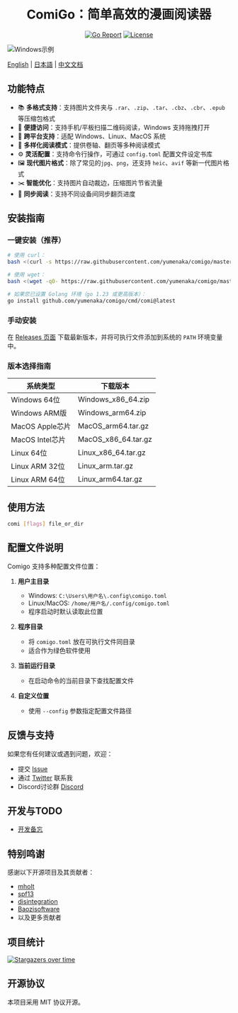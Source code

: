 <div align="center">

# ComiGo：简单高效的漫画阅读器

[![Go Report](https://goreportcard.com/badge/github.com/yumenaka/comi?style=flat-square)](https://goreportcard.com/report/github.com/yumenaka/comi)
[![License](https://img.shields.io/github/license/yumenaka/comi?style=flat-square&color=blue)](https://github.com/yumenaka/comigo/blob/main/LICENSE)

<!--
[![Downloads](https://img.shields.io/github/downloads/yumenaka/comi/total?style=flat-square&color=success)](https://github.com/yumenaka/comigo/releases)
<img src="https://raw.githubusercontent.com/yumenaka/comi/master/icon.ico" alt="ComiGo：简单粗暴的漫画阅读器" width="200">
-->
</div>

![Windows示例](https://www.yumenaka.net/wp-content/uploads/2020/08/sample.gif "Windows示例")

[English](https://github.com/yumenaka/comigo/blob/master/README.md) | [日本語](https://github.com/yumenaka/comigo/blob/master/README_JP.md) | [中文文档](https://github.com/yumenaka/comigo/blob/master/README_CN.md) 

## 功能特点

- 📚 **多格式支持**：支持图片文件夹与 `.rar`、`.zip`、`.tar`、`.cbz`、`.cbr`、`.epub` 等压缩包格式
- 📱 **便捷访问**：支持手机/平板扫描二维码阅读，Windows 支持拖拽打开
- 🐧 **跨平台支持**：适配 Windows、Linux、MacOS 系统
- 📖 **多样化阅读模式**：提供卷轴、翻页等多种阅读模式
- ⚙️ **灵活配置**：支持命令行操作，可通过 `config.toml` 配置文件设定书库
- 🖼️ **现代图片格式**：除了常见的`jpg`、`png`，还支持 `heic`、`avif` 等新一代图片格式
- ✂️ **智能优化**：支持图片自动裁边，压缩图片节省流量
- 🔄 **同步阅读**：支持不同设备间同步翻页进度

## 安装指南

### 一键安装（推荐）

```bash
# 使用 curl：
bash <(curl -s https://raw.githubusercontent.com/yumenaka/comigo/master/get_comigo.sh)

# 使用 wget：
bash <(wget -qO- https://raw.githubusercontent.com/yumenaka/comigo/master/get_comigo.sh)

# 如果您已设置 Golang 环境（go 1.23 或更高版本）：
go install github.com/yumenaka/comigo/cmd/comi@latest
```

### 手动安装

在 [Releases 页面](https://github.com/yumenaka/comigo/releases) 下载最新版本，并将可执行文件添加到系统的 `PATH` 环境变量中。

### 版本选择指南

| 系统类型          | 下载版本                |
|---------------|---------------------|
| Windows 64位   | Windows_x86_64.zip  |
| Windows ARM版  | Windows_arm64.zip   |
| MacOS Apple芯片 | MacOS_arm64.tar.gz  |
| MacOS Intel芯片 | MacOS_x86_64.tar.gz |
| Linux 64位     | Linux_x86_64.tar.gz |
| Linux ARM 32位 | Linux_arm.tar.gz    |
| Linux ARM 64位 | Linux_arm64.tar.gz  |

## 使用方法

```bash
comi [flags] file_or_dir
```

## 配置文件说明

Comigo 支持多种配置文件位置：

1. **用户主目录**  
   - Windows: `C:\Users\用户名\.config\comigo.toml`
   - Linux/MacOS: `/home/用户名/.config/comigo.toml`
   - 程序启动时默认读取此位置

2. **程序目录**  
   - 将 `comigo.toml` 放在可执行文件同目录
   - 适合作为绿色软件使用

3. **当前运行目录**  
   - 在启动命令的当前目录下查找配置文件

4. **自定义位置**  
   - 使用 `--config` 参数指定配置文件路径

## 反馈与支持

如果您有任何建议或遇到问题，欢迎：
- 提交 [Issue](https://github.com/yumenaka/comigo/issues)
- 通过 [Twitter](https://x.com/yumenaka7) 联系我
- Discord讨论群 [Discord](https://discord.gg/brBfSExJPn)
## 开发与TODO
- [开发备忘](https://github.com/yumenaka/comigo/blob/master/todo.md)

## 特别鸣谢

感谢以下开源项目及其贡献者：
- [mholt](https://github.com/mholt)
- [spf13](https://github.com/spf13)
- [disintegration](https://github.com/disintegration)
- [Baozisoftware](https://github.com/Baozisoftware)
- 以及更多贡献者

## 项目统计

[![Stargazers over time](https://starchart.cc/yumenaka/comigo.svg?variant=adaptive)](https://starchart.cc/yumenaka/comigo)

## 开源协议

本项目采用 MIT 协议开源。
